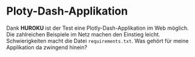 # Ploty-Dash-Applikation
Dank **HUROKU** ist der Test eine Plotly-Dash-Applikation im Web möglich. Die zahlreichen Beispiele im Netz machen den Einstieg leicht. Schwierigkeiten macht die Datei `requirements.txt`. Was gehört für meine Applikation da zwingend hinein? 
